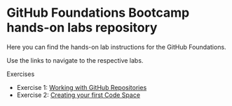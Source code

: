 # GitHub Foundations Bootcamp hands-on labs repository

Here you can find the hands-on lab instructions for the GitHub Foundations.

Use the links to navigate to the respective labs. 

Exercises
- Exercise 1: [Working with GitHub Repositories](/labs/workingwithgithubrepos.md)
- Exercise 2: [Creating your first Code Space](/labs/codespaces.md)